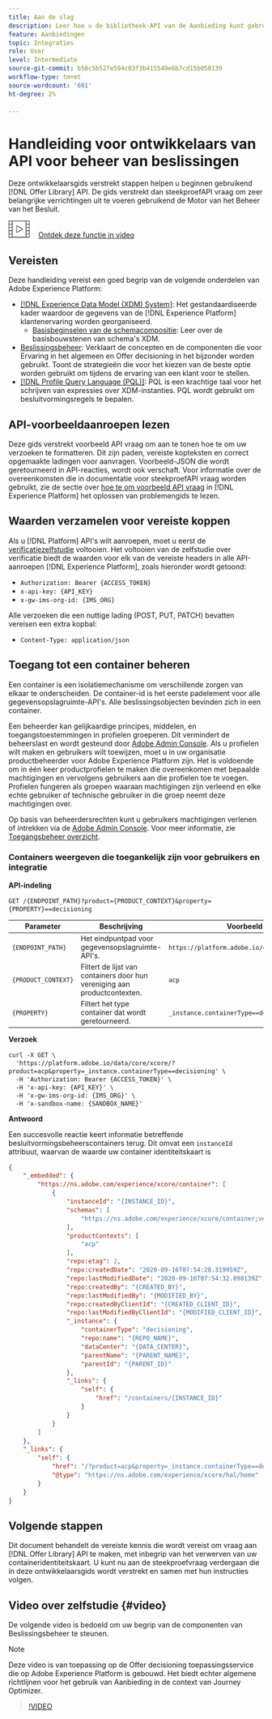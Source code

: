 ```yaml
---
title: Aan de slag
description: Leer hoe u de bibliotheek-API van de Aanbieding kunt gebruiken om belangrijke bewerkingen uit te voeren met behulp van de beslissingsbeheerengine.
feature: Aanbiedingen
topic: Integraties
role: User
level: Intermediate
source-git-commit: b58c5b527e594c03f3b415549e6b7cd15b050139
workflow-type: tm+mt
source-wordcount: '601'
ht-degree: 2%

---
```


# Handleiding voor ontwikkelaars van API voor beheer van beslissingen

Deze ontwikkelaarsgids verstrekt stappen helpen u beginnen gebruikend [!DNL Offer Library] API. De gids verstrekt dan steekproefAPI vraag om zeer belangrijke verrichtingen uit te voeren gebruikend de Motor van het Beheer van het Besluit.

![](../../assets/do-not-localize/how-to-video.png) [Ontdek deze functie in video](#video)

## Vereisten

Deze handleiding vereist een goed begrip van de volgende onderdelen van Adobe Experience Platform:

* [[!DNL Experience Data Model (XDM) System]](https://experienceleague.adobe.com/docs/experience-platform/xdm/home.html?lang=en): Het gestandaardiseerde kader waardoor de gegevens van de  [!DNL Experience Platform] klantenervaring worden georganiseerd.
   * [Basisbeginselen van de schemacompositie](https://experienceleague.adobe.com/docs/experience-platform/xdm/schema/composition.html): Leer over de basisbouwstenen van schema&#39;s XDM.
* [Beslissingsbeheer](../../../using/offers/get-started/starting-offer-decisioning.md): Verklaart de concepten en de componenten die voor Ervaring in het algemeen en Offer decisioning in het bijzonder worden gebruikt. Toont de strategieën die voor het kiezen van de beste optie worden gebruikt om tijdens de ervaring van een klant voor te stellen.
* [[!DNL Profile Query Language (PQL)]](https://experienceleague.adobe.com/docs/experience-platform/segmentation/pql/overview.html): PQL is een krachtige taal voor het schrijven van expressies over XDM-instanties. PQL wordt gebruikt om besluitvormingsregels te bepalen.

## API-voorbeeldaanroepen lezen

Deze gids verstrekt voorbeeld API vraag om aan te tonen hoe te om uw verzoeken te formatteren. Dit zijn paden, vereiste kopteksten en correct opgemaakte ladingen voor aanvragen. Voorbeeld-JSON die wordt geretourneerd in API-reacties, wordt ook verschaft. Voor informatie over de overeenkomsten die in documentatie voor steekproefAPI vraag worden gebruikt, zie de sectie over [hoe te om voorbeeld API vraag](https://experienceleague.adobe.com/docs/experience-platform/landing/troubleshooting.html#how-do-i-format-an-api-request) in [!DNL Experience Platform] het oplossen van problemengids te lezen.

## Waarden verzamelen voor vereiste koppen

Als u [!DNL Platform] API&#39;s wilt aanroepen, moet u eerst de [verificatiezelfstudie](https://experienceleague.adobe.com/docs/experience-platform/landing/platform-apis/api-authentication.html) voltooien. Het voltooien van de zelfstudie over verificatie biedt de waarden voor elk van de vereiste headers in alle API-aanroepen [!DNL Experience Platform], zoals hieronder wordt getoond:

* `Authorization: Bearer {ACCESS_TOKEN}`
* `x-api-key: {API_KEY}`
* `x-gw-ims-org-id: {IMS_ORG}`

Alle verzoeken die een nuttige lading (POST, PUT, PATCH) bevatten vereisen een extra kopbal:

* `Content-Type: application/json`

## Toegang tot een container beheren

Een container is een isolatiemechanisme om verschillende zorgen van elkaar te onderscheiden. De container-id is het eerste padelement voor alle gegevensopslagruimte-API&#39;s. Alle beslissingsobjecten bevinden zich in een container.

Een beheerder kan gelijkaardige principes, middelen, en toegangstoestemmingen in profielen groeperen. Dit vermindert de beheerslast en wordt gesteund door [Adobe Admin Console](https://adminconsole.adobe.com/). Als u profielen wilt maken en gebruikers wilt toewijzen, moet u in uw organisatie productbeheerder voor Adobe Experience Platform zijn. Het is voldoende om in één keer productprofielen te maken die overeenkomen met bepaalde machtigingen en vervolgens gebruikers aan die profielen toe te voegen. Profielen fungeren als groepen waaraan machtigingen zijn verleend en elke echte gebruiker of technische gebruiker in die groep neemt deze machtigingen over.

Op basis van beheerdersrechten kunt u gebruikers machtigingen verlenen of intrekken via de [Adobe Admin Console](https://adminconsole.adobe.com/). Voor meer informatie, zie [Toegangsbeheer overzicht](https://experienceleague.adobe.com/docs/experience-platform/access-control/home.html).

### Containers weergeven die toegankelijk zijn voor gebruikers en integratie

**API-indeling**

```http
GET /{ENDPOINT_PATH}?product={PRODUCT_CONTEXT}&property={PROPERTY}==decisioning
```

| Parameter | Beschrijving | Voorbeeld |
| --------- | ----------- | ------- |
| `{ENDPOINT_PATH}` | Het eindpuntpad voor gegevensopslagruimte-API&#39;s. | `https://platform.adobe.io/data/core/xcore/` |
| `{PRODUCT_CONTEXT}` | Filtert de lijst van containers door hun vereniging aan productcontexten. | `acp` |
| `{PROPERTY}` | Filtert het type container dat wordt geretourneerd. | `_instance.containerType==decisioning` |

**Verzoek**

```shell
curl -X GET \
  'https://platform.adobe.io/data/core/xcore/?product=acp&property=_instance.containerType==decisioning' \
  -H 'Authorization: Bearer {ACCESS_TOKEN}' \
  -H 'x-api-key: {API_KEY}' \
  -H 'x-gw-ims-org-id: {IMS_ORG}' \
  -H 'x-sandbox-name: {SANDBOX_NAME}'
```

**Antwoord**

Een succesvolle reactie keert informatie betreffende besluitvormingsbeheerscontainers terug. Dit omvat een `instanceId` attribuut, waarvan de waarde uw container identiteitskaart is

```json
{
    "_embedded": {
        "https://ns.adobe.com/experience/xcore/container": [
            {
                "instanceId": "{INSTANCE_ID}",
                "schemas": [
                    "https://ns.adobe.com/experience/xcore/container;version=0.5"
                ],
                "productContexts": [
                    "acp"
                ],
                "repo:etag": 2,
                "repo:createdDate": "2020-09-16T07:54:28.319959Z",
                "repo:lastModifiedDate": "2020-09-16T07:54:32.098139Z",
                "repo:createdBy": "{CREATED_BY}",
                "repo:lastModifiedBy": "{MODIFIED_BY}",
                "repo:createdByClientId": "{CREATED_CLIENT_ID}",
                "repo:lastModifiedByClientId": "{MODIFIED_CLIENT_ID}",
                "_instance": {
                    "containerType": "decisioning",
                    "repo:name": "{REPO_NAME}",
                    "dataCenter": "{DATA_CENTER}",
                    "parentName": "{PARENT_NAME}",
                    "parentId": "{PARENT_ID}"
                },
                "_links": {
                    "self": {
                        "href": "/containers/{INSTANCE_ID}"
                    }
                }
            }
        ]
    },
    "_links": {
        "self": {
            "href": "/?product=acp&property=_instance.containerType==decisioning",
            "@type": "https://ns.adobe.com/experience/xcore/hal/home"
        }
    }
}
```

## Volgende stappen

Dit document behandelt de vereiste kennis die wordt vereist om vraag aan [!DNL Offer Library] API te maken, met inbegrip van het verwerven van uw containeridentiteitskaart. U kunt nu aan de steekproefvraag verdergaan die in deze ontwikkelaarsgids wordt verstrekt en samen met hun instructies volgen.

## Video over zelfstudie {#video}

De volgende video is bedoeld om uw begrip van de componenten van Beslissingsbeheer te steunen.

>[!NOTE]
>
>Deze video is van toepassing op de Offer decisioning toepassingsservice die op Adobe Experience Platform is gebouwd. Het biedt echter algemene richtlijnen voor het gebruik van Aanbieding in de context van Journey Optimizer.

>[!VIDEO](https://video.tv.adobe.com/v/329919?quality=12)
